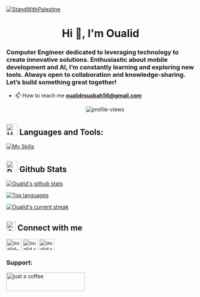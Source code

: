 [![StandWithPalestine](https://raw.githubusercontent.com/TheBSD/StandWithPalestine/main/badges/StandWithPalestine.svg)](https://github.com/TheBSD/StandWithPalestine/blob/main/docs/README.md)

<h1 align="center">Hi 👋, I'm Oualid</h1> 

<h3 align="left">Computer Engineer dedicated to leveraging technology to create innovative solutions. Enthusiastic about mobile development and AI, I’m constantly learning and exploring new tools. Always open to collaboration and knowledge-sharing. Let’s build something great together! </h3> 

- 📫 How to reach me **oualidrouabah56@gmail.com**

  <div align="center">
    <img src="https://komarev.com/ghpvc/?username=oualidrouabah&style=for-the-badge&color=2F6C92" alt="profile-views"/> 
</div>

## <img src="https://raw.githubusercontent.com/Tarikul-Islam-Anik/Animated-Fluent-Emojis/master/Emojis/Objects/Hammer%20and%20Wrench.png" alt="Hammer and Wrench" width="30" height="30" /> **Languages and Tools:**  
[![My Skills](https://skillicons.dev/icons?i=flutter,html,css,js,expressjs,nodejs,mongodb,firebase,sqlite,mysql,md,git,github,vscode,postman,androidstudio,pycharm,latex,stackoverflow,c,java,python,dart&perline=13)](#)

## <img src="https://raw.githubusercontent.com/Tarikul-Islam-Anik/Animated-Fluent-Emojis/master/Emojis/Travel%20and%20places/Rocket.png" alt="Rocket" width="30" height="30" /> Github Stats 

 [![Oualid's github stats](https://bad-apple-github-readme.vercel.app/api?username=oualidrouabah&show_icons=true&count_private=true&line_height=20&icon_color=00b3ff&theme=blue-green&title_color=00b3ff)](#)
 
 [![Top languages](https://github-readme-mwendwa.vercel.app/api/top-langs/?username=oualidrouabah&layout=compact&count_private=true&theme=blue-green&title_color=00b3ff)](#)

[![Oualid's current streak](https://streak-stats.demolab.com/?user=oualidrouabah&count_private=true&theme=blue-green&title_color=00b3ff)](#)


## <img src="https://raw.githubusercontent.com/Tarikul-Islam-Anik/Animated-Fluent-Emojis/master/Emojis/Travel%20and%20places/Globe%20with%20Meridians.png" alt="GLob with Meridians" width="25" height="25" /> **Connect with me**  
<p align="left">
<a href="https://linkedin.com/in/oualid-rouabah" target="blank"><img align="center" src="https://raw.githubusercontent.com/rahuldkjain/github-profile-readme-generator/master/src/images/icons/Social/linked-in-alt.svg" alt="oualid-rouabah" height="30" width="40" /></a>
<a href="https://fb.com/oualid.rouabh" target="blank"><img align="center" src="https://raw.githubusercontent.com/rahuldkjain/github-profile-readme-generator/master/src/images/icons/Social/facebook.svg" alt="oualid.rouabh" height="30" width="40" /></a>
<a href="https://instagram.com/oualid.rouabh" target="blank"><img align="center" src="https://raw.githubusercontent.com/rahuldkjain/github-profile-readme-generator/master/src/images/icons/Social/instagram.svg" alt="oualid.rouabh" height="30" width="40" /></a>
</p>


<h3 align="left">Support:</h3>
<p><a href="https://buymeacoffee.com/oualidrouabah"> <img align="left" src="https://cdn.buymeacoffee.com/buttons/v2/default-yellow.png" height="50" width="210" alt="just a coffee" /></a></p><br><br>


